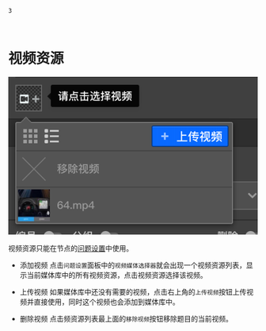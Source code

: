```index
3
```
```tag

```
```summary

```
# 视频资源

<img src='./images/video.png'>

视频资源只能在节点的[问题设置](../node-setting/question.md)中使用。

+ 添加视频
点击`问题设置`面板中的`视频媒体选择器`就会出现一个视频资源列表，显示当前媒体库中的所有视频资源，点击视频资源选择该视频。

+ 上传视频
如果媒体库中还没有需要的视频，点击右上角的`上传视频`按钮上传视频并直接使用，同时这个视频也会添加到媒体库中。

+ 删除视频
点击频资源列表最上面的`移除视频`按钮移除题目的当前视频。
